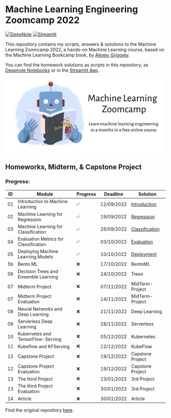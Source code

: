 # Machine Learning Engineering Zoomcamp 2022

[![DeepNote][deepnote_logo]][introduction_notebook]
[![Streamlit][streamlit_logo]][streamlit_app]

This repository contains my scripts, answers & solutions to the Machine Learning Zoomcamp 2022, 
a hands-on Machine Learning course, based on the Machine Learning Bookcamp book, by [Alexey Grigorev](https://github.com/alexeygrigorev). 

You can find the homework solutions as scripts in this repository, as [Deepnote Notebooks][deepnote_project] or 
in the [Streamlit App][streamlit_app].

![ML ZoomCamp](https://github.com/jxareas/Machine-Learning-Bookcamp-2022/raw/master/images/zoomcamp.jpg)

## Homeworks, Midterm, & Capstone Project
### Progress:
| ID  | Module                                | Progress           | Deadline    | Solution                                  | 
|-----|----------------------------------------------|--------------------|--------------|-------------------------------------------|
| 01  | Introduction to Machine Learning             | :white_check_mark: | 12/09/2022   | [Introduction][introduction_notebook]     |
| 02  | Machine Learning for Regression              | :white_check_mark: | 19/09/2022   | [Regression][regression_notebook]         |
| 03  | Machine Learning for Classification          | :white_check_mark: | 26/09/2022   | [Classification][classification_notebook] |
| 04  | Evaluation Metrics for Classification        | :white_check_mark: | 03/10/2022   | [Evaluation][evaluation_notebook]         |
| 05  | Deploying Machine Learning Models            | :white_check_mark: | 10/10/2022   | [Deployment][deployment_notebook]         |
| 5b  | Bento ML                                     | :x:                | 17/10/2022   | BentoML                                   |
| 06  | Decision Trees and Ensemble Learning         | :x:                | 24/10/2022   | Trees                                     |
| 07  | Midterm Project                              | :x:                | 07/11/2022   | MidTerm-Project                           |
| 07  | Midterm Project Evaluation                   | :x:                | 14/11/2022   | MidTerm-Project                           |
| 08  | Neural Networks and Deep Learning            | :x:                | 21/11/2022   | Deep Learning                             |
| 09  | Serverless Deep Learning                     | :x:                | 28/11/2022   | Serverless                                |
| 10  | Kubernetes and TensorFlow-Serving            | :x:                | 05/12/2022   | Kubernetes                                |
| 11  | Kubeflow and KFServing                       | :x:                | 12/12/2022   | KubeFlow                                  |
| 12  | Capstone Project                             | :x:                | 19/12/2022   | Capstone Project                          |
| 12  | Capstone Project Evaluation                  | :x:                | 19/12/2022   | Capstone Project                          |
| 13  | The third Project                            | :x:                | 23/01/2022   | 3rd Project                               |
| 13  | The third Project Evaluation                 | :x:                | 30/01/2022   | 3rd Project                               |
| 14  | Article                                      | :x:                | 30/01/2022   | Article                                   |

Find the original repository [here][zoomcamp_repo].

<!-- MARKDOWN LINKS -->
[deepnote_logo]: https://img.shields.io/badge/Launch%20Notebooks-3793EF?style=for-the-badge&logo=Deepnote&logoColor=white
[streamlit_logo]: https://img.shields.io/badge/Launch%20App-FF4B4B?style=for-the-badge&logo=Streamlit&logoColor=white
[deepnote_project]: https://deepnote.com/workspace/jxareas-8105-02fbc958-ba4f-4c14-bbe9-027265ebe5a2/project/Machine-Learning-Zoomcamp-2022-53236a30-134b-4aa8-bb58-983e8015d3a4
[streamlit_app]: https://jxareas-machine-learning-bookcamp-2022-streamlithome-str-prpzud.streamlitapp.com/
[introduction_notebook]: https://deepnote.com/workspace/jxareas-8105-02fbc958-ba4f-4c14-bbe9-027265ebe5a2/project/Machine-Learning-Zoomcamp-Answers-53236a30-134b-4aa8-bb58-983e8015d3a4/notebook/Homework%201%20-%20Solutions-07cb52fc47da4f669a0c77d32663c4d1
[regression_notebook]: https://deepnote.com/workspace/jxareas-8105-02fbc958-ba4f-4c14-bbe9-027265ebe5a2/project/Machine-Learning-Zoomcamp-Answers-53236a30-134b-4aa8-bb58-983e8015d3a4/notebook/Homework%202-f436b1d38e154867aecf4363d0d01d1a
[classification_notebook]: https://deepnote.com/workspace/jxareas-8105-02fbc958-ba4f-4c14-bbe9-027265ebe5a2/project/Machine-Learning-Zoomcamp-2022-53236a30-134b-4aa8-bb58-983e8015d3a4/notebook/Homework%203-ceea144534e64ecca19e41b249be8c42
[evaluation_notebook]: https://deepnote.com/workspace/jxareas-8105-02fbc958-ba4f-4c14-bbe9-027265ebe5a2/project/Machine-Learning-Zoomcamp-2022-53236a30-134b-4aa8-bb58-983e8015d3a4/notebook/Homework%204-2-a1b6c905bfb74fa0a95c678901a812d4
[deployment_notebook]: https://deepnote.com/workspace/jxareas-8105-02fbc958-ba4f-4c14-bbe9-027265ebe5a2/project/Machine-Learning-Zoomcamp-2022-53236a30-134b-4aa8-bb58-983e8015d3a4/notebook/Homework%205-15a3ead86fd44a2993cd155ec06833af
[zoomcamp_repo]: https://github.com/alexeygrigorev/mlbookcamp-code/tree/master/course-zoomcamp
[al_github]: https://github.com/alexeygrigorev
